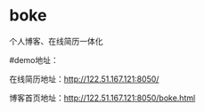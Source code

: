 # boke
个人博客、在线简历一体化

#demo地址：

在线简历地址：http://122.51.167.121:8050/

博客首页地址：http://122.51.167.121:8050/boke.html
